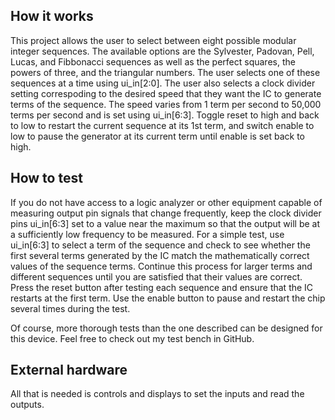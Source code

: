 <!---

This file is used to generate your project datasheet. Please fill in the information below and delete any unused
sections.

You can also include images in this folder and reference them in the markdown. Each image must be less than
512 kb in size, and the combined size of all images must be less than 1 MB.
-->

## How it works

This project allows the user to select between eight possible modular integer sequences. The available options are the Sylvester, Padovan, Pell, Lucas, and Fibbonacci sequences as well as the perfect squares, the powers of three, and the triangular numbers. The user selects one of these sequences at a time using ui_in[2:0]. The user also selects a clock divider setting correspoding to the desired speed that they want the IC to generate terms of the sequence. The speed varies from 1 term per second to 50,000 terms per second and is set using ui_in[6:3]. Toggle reset to high and back to low to restart the current sequence at its 1st term, and switch enable to low to pause the generator at its current term until enable is set back to high. 



## How to test

If you do not have access to a logic analyzer or other equipment capable of measuring output pin signals that change frequently, keep the clock divider pins ui_in[6:3] set to a value near the maximum so that the output will be at a sufficiently low frequency to be measured. For a simple test, use ui_in[6:3] to select a term of the sequence and check to see whether the first several terms generated by the IC match the mathematically correct values of the sequence terms. Continue this process for larger terms and different sequences until you are satisfied that their values are correct. Press the reset button after testing each sequence and ensure that the IC restarts at the first term. Use the enable button to pause and restart the chip several times during the test.

Of course, more thorough tests than the one described can be designed for this device. Feel free to check out my test bench in GitHub.

## External hardware

All that is needed is controls and displays to set the inputs and read the outputs.
